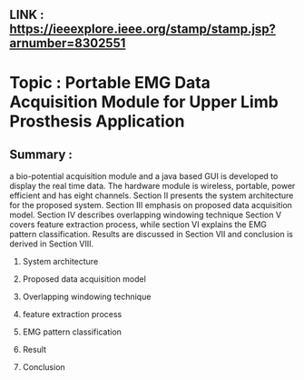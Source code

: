 ## LINK : https://ieeexplore.ieee.org/stamp/stamp.jsp?arnumber=8302551

# Topic : Portable EMG Data Acquisition Module for Upper Limb Prosthesis Application

## Summary : 

a bio-potential acquisition module and a java based GUI is developed to display the real time data.
The hardware module is wireless, portable, power efficient and has eight channels. Section II presents the system architecture
for the proposed system. Section III emphasis on proposed data acquisition model. Section IV describes overlapping windowing technique Section V covers feature extraction process, while section VI explains the EMG pattern classification. Results are discussed in Section VII and conclusion is derived in Section VIII.

1) System architecture

2) Proposed data acquisition model

3) Overlapping windowing technique

4) feature extraction process

5) EMG pattern classification

6) Result

7) Conclusion

